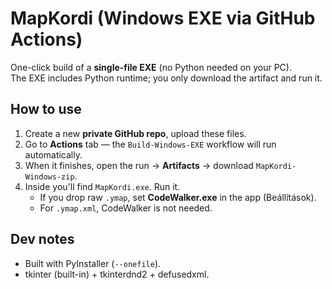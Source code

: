 # MapKordi (Windows EXE via GitHub Actions)

One-click build of a **single-file EXE** (no Python needed on your PC).  
The EXE includes Python runtime; you only download the artifact and run it.

## How to use
1. Create a new **private GitHub repo**, upload these files.
2. Go to **Actions** tab — the `Build-Windows-EXE` workflow will run automatically.
3. When it finishes, open the run → **Artifacts** → download `MapKordi-Windows-zip`.
4. Inside you'll find `MapKordi.exe`. Run it.
   - If you drop raw `.ymap`, set **CodeWalker.exe** in the app (Beállítások).
   - For `.ymap.xml`, CodeWalker is not needed.

## Dev notes
- Built with PyInstaller (`--onefile`).
- tkinter (built-in) + tkinterdnd2 + defusedxml.

